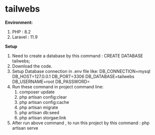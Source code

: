 # tailwebs

**Environment:**
 1. PHP : 8.2
 2. Laravel : 11.9
 
 **Setup**
 1. Need to create a database by this command  : CREATE DATABASE tailwebs;
 2. Download the code.
 3. Setup Database connection in .env file like:
        DB_CONNECTION=mysql
        DB_HOST=127.0.0.1
        DB_PORT=3306
        DB_DATABASE=tailwebs
        DB_USERNAME=root
        DB_PASSWORD=
 4. Run these command in project command line:
    1. composer update
    2. php artisan config:clear
    3. php artisan config:cache
    4. php artisan migrate
    5. php artisan db:seed
    6. php artisan storgae:link
 5. After run above command , to run this project by this command :
    php artisan serve
